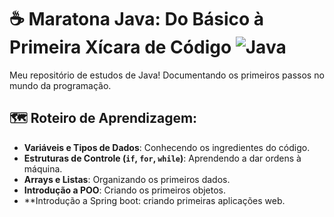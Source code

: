 # ☕ Maratona Java: Do Básico à Primeira Xícara de Código     ![Java](https://img.shields.io/badge/Java-ED8B00?style=for-the-badge&logo=openjdk&logoColor=white)

Meu repositório de estudos de Java! Documentando os primeiros passos no mundo da programação.

## 🗺️ Roteiro de Aprendizagem:
- **Variáveis e Tipos de Dados**: Conhecendo os ingredientes do código.
- **Estruturas de Controle (`if`, `for`, `while`)**: Aprendendo a dar ordens à máquina.
- **Arrays e Listas**: Organizando os primeiros dados.
- **Introdução a POO**: Criando os primeiros objetos.
- **Introdução a Spring boot: criando primeiras aplicações web.


